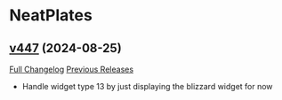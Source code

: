 # NeatPlates

## [v447](https://github.com/Luxocracy/NeatPlates/tree/v447) (2024-08-25)
[Full Changelog](https://github.com/Luxocracy/NeatPlates/compare/v446...v447) [Previous Releases](https://github.com/Luxocracy/NeatPlates/releases)

- Handle widget type 13 by just displaying the blizzard widget for now  
